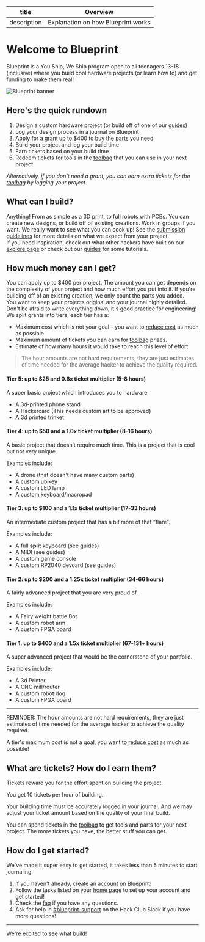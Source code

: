| title       | Overview                           |
| ----------- | ---------------------------------- |
| description | Explanation on how Blueprint works |

# Welcome to Blueprint

Blueprint is a You Ship, We Ship program open to all teenagers 13-18 (inclusive) where you build cool hardware projects (or learn how to) and get funding to make them real!

![Blueprint banner](https://hc-cdn.hel1.your-objectstorage.com/s/v3/72b79bc96a159671eb566cbcbd895f7679a073ac_blueprint-header.png)

## Here's the quick rundown

1. Design a custom hardware project (or build off of one of our [guides](/guides))
2. Log your design process in a journal on Blueprint
3. Apply for a grant up to $400 to buy the parts you need
4. Build your project and log your build time
5. Earn tickets based on your build time
6. Redeem tickets for tools in the [toolbag](/toolbag) that you can use in your next project

_Alternatively, if you don't need a grant, you can earn extra tickets for the [toolbag](/toolbag) by logging your project._

## What can I build?

Anything! From as simple as a 3D print, to full robots with PCBs. You can create new designs, or build off of existing creations. Work in groups if you want. We really want to see what you can cook up!
See the [submission guidelines](/docs/submission-guidelines) for more details on what we expect from your project.  
If you need inspiration, check out what other hackers have built on our [explore page](/explore) or check out our [guides](/guides) for some tutorials.

## How much money can I get?

You can apply up to $400 per project. The amount you can get depends on the complexity of your project and how much effort you put into it. If you're building off of an existing creation, we only count the parts you added.  
You want to keep your projects original and your journal highly detailed. Don't be afraid to write everything down, it's good practice for engineering!  
We split grants into tiers, each tier has a:

- Maximum cost <span class="text-bp-warning">which is not your goal</span> – you want to [reduce cost](/docs/about-cost) as much as possible
- Maximum amount of tickets you can earn for [toolbag](/toolbag) prizes.
- Estimate of how many hours it would take to reach this level of effort

> <span class="text-bp-warning">The hour amounts are not hard requirements, they are just estimates of time needed for the average hacker to achieve the quality required.</span>

#### Tier 5: up to $25 and 0.8x ticket multiplier (5-8 hours)

A super basic project which introduces you to hardware
- A 3d-printed phone stand
- A Hackercard (This needs custom art to be approved)
- A 3d printed trinket

#### Tier 4: up to $50 and a 1.0x ticket multiplier (8-16 hours)

A basic project that doesn’t require much time. This is a project that is cool but not very unique.

Examples include:

- A drone (that doesn't have many custom parts)
- A custom ubikey
- A custom LED lamp
- A custom keyboard/macropad

#### Tier 3: up to $100 and a 1.1x ticket multiplier (17-33 hours)

An intermediate custom project that has a bit more of that “flare”.

Examples include:

- A full **split** keyboard (see guides)
- A MIDI (see guides)
- A custom game console
- A custom RP2040 devoard (see guides)

#### Tier 2: up to $200 and a 1.25x ticket multiplier (34-66 hours)

A fairly advanced project that you are very proud of.

Examples include:

- A Fairy weight battle Bot
- A custom robot arm
- A custom FPGA board

#### Tier 1: up to $400 and a 1.5x ticket multiplier (67-131+ hours)

A super advanced project that would be the cornerstone of your portfolio.

Examples include:

- A 3d Printer
- A CNC mill/router
- A custom robot dog
- A custom FPGA board

---

<span class="text-bp-warning">REMINDER: The hour amounts are not hard requirements, they are just estimates of time needed for the average hacker to achieve the quality required.</span>

<span class="text-bp-warning">A tier's maximum cost is not a goal, you want to [reduce cost](/docs/about-cost) as much as possible!</span>

## What are tickets? How do I earn them?

Tickets reward you for the effort spent on building the project.

<span class="text-bp-warning">You get 10 tickets per hour of building.</span>

Your building time must be accurately logged in your journal. And we may adjust your ticket amount based on the quality of your final build.

You can spend tickets in the [toolbag](/toolbag) to get tools and parts for your next project. The more tickets you have, the better stuff you can get.

## How do I get started?

We've made it super easy to get started, it takes less than 5 minutes to start journaling.

1. If you haven't already, [create an account](/auth/login) on Blueprint!
2. Follow the tasks listed on your [home page](/) to set up your account and get started!
3. Check the [faq](/faq) if you have any questions.
4. Ask for help in [#blueprint-support](https://hackclub.slack.com/archives/C09CMJV6V6K) on the Hack Club Slack if you have more questions!

---

We're excited to see what build!
